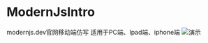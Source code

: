 # ModernJsIntro
modernjs.dev官网移动端仿写
适用于PC端、Ipad端、iphone端
<a href="https://htmlpreview.github.io/?https://github.com/sjtuLLWWTT/ModernJsIntro/blob/main/modern.html"><img src="https://camo.githubusercontent.com/abb97269de2982c379cbc128bba93ba724d8822bfbe082737772bd4feb59cb54/68747470733a2f2f63646e2e7261776769742e636f6d2f73696e647265736f726875732f617765736f6d652f643733303566333864323966656437386661383536353265336136336531353464643865383832392f6d656469612f62616467652e737667"></a>演示
